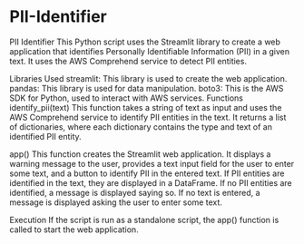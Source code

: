 # PII-Identifier
PII Identifier
This Python script uses the Streamlit library to create a web application that identifies Personally Identifiable Information (PII) in a given text. It uses the AWS Comprehend service to detect PII entities.

Libraries Used
streamlit: This library is used to create the web application.
pandas: This library is used for data manipulation.
boto3: This is the AWS SDK for Python, used to interact with AWS services.
Functions
identify_pii(text)
This function takes a string of text as input and uses the AWS Comprehend service to identify PII entities in the text. It returns a list of dictionaries, where each dictionary contains the type and text of an identified PII entity.

app()
This function creates the Streamlit web application. It displays a warning message to the user, provides a text input field for the user to enter some text, and a button to identify PII in the entered text. If PII entities are identified in the text, they are displayed in a DataFrame. If no PII entities are identified, a message is displayed saying so. If no text is entered, a message is displayed asking the user to enter some text.

Execution
If the script is run as a standalone script, the app() function is called to start the web application.


